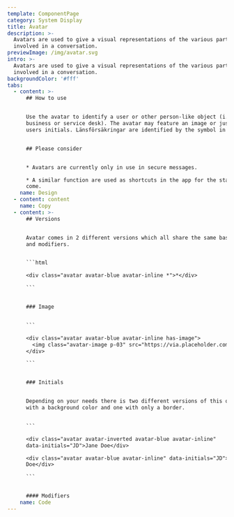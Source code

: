 ```yaml
---
template: ComponentPage
category: System Display
title: Avatar
description: >-
  Avatars are used to give a visual representations of the various parties
  involved in a conversation.
previewImage: /img/avatar.svg
intro: >-
  Avatars are used to give a visual representations of the various parties
  involved in a conversation.
backgroundColor: '#fff'
tabs:
  - content: >-
      ## How to use


      Use the avatar to identify a user or other person-like object (i.e.
      business or service desk). The avatar may feature an image or just the
      users initials. Länsförsäkringar are identified by the symbol in logo.


      ## Please consider


      * Avatars are currently only in use in secure messages.

      * A similar function are used as shortcuts in the app for the startpage to
      come.
    name: Design
  - content: content
    name: Copy
  - content: >-
      ## Versions


      Avatar comes in 2 different versions which all share the same base html
      and modifiers.


      ```html

      <div class="avatar avatar-blue avatar-inline *">*</div>

      ```


      ### Image


      ```

      <div class="avatar avatar-blue avatar-inline has-image">
        <img class="avatar-image p-03" src="https://via.placeholder.com/30" alt="Jane Doe">
      </div>

      ```


      ### Initials


      Depending on your needs there is two different versions of this one. One
      with a background color and one with only a border. 


      ```

      <div class="avatar avatar-inverted avatar-blue avatar-inline"
      data-initials="JD">Jane Doe</div>

      <div class="avatar avatar-blue avatar-inline" data-initials="JD">Jane
      Doe</div>

      ```


      #### Modifiers
    name: Code
---
```

